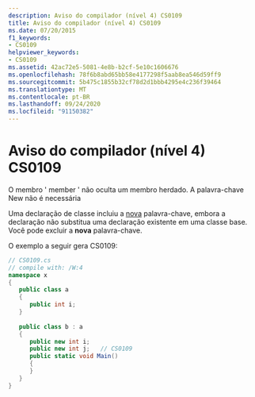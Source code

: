 ```yaml
---
description: Aviso do compilador (nível 4) CS0109
title: Aviso do compilador (nível 4) CS0109
ms.date: 07/20/2015
f1_keywords:
- CS0109
helpviewer_keywords:
- CS0109
ms.assetid: 42ac72e5-5081-4e8b-b2cf-5e10c1606676
ms.openlocfilehash: 78f6b8abd65bb58e4177298f5aab8ea546d59ff9
ms.sourcegitcommit: 5b475c1855b32cf78d2d1bbb4295e4c236f39464
ms.translationtype: MT
ms.contentlocale: pt-BR
ms.lasthandoff: 09/24/2020
ms.locfileid: "91150382"
---
```

# <a name="compiler-warning-level-4-cs0109"></a>Aviso do compilador (nível 4) CS0109

O membro ' member ' não oculta um membro herdado. A palavra-chave New não é necessária  
  
 Uma declaração de classe incluiu a [nova](../language-reference/keywords/new-modifier.md) palavra-chave, embora a declaração não substitua uma declaração existente em uma classe base. Você pode excluir a **nova** palavra-chave.  
  
 O exemplo a seguir gera CS0109:  
  
```csharp  
// CS0109.cs  
// compile with: /W:4  
namespace x  
{  
   public class a  
   {  
      public int i;  
   }  
  
   public class b : a  
   {  
      public new int i;  
      public new int j;   // CS0109  
      public static void Main()  
      {  
      }  
   }  
}  
```

